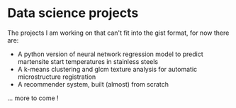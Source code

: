 # Data science projects

The projects I am working on that can't fit into the gist format, for now there are:
- A python version of neural network regression model to predict martensite start temperatures in stainless steels
- A k-means clustering and glcm texture analysis for automatic microstructure registration
- A recommender system, built (almost) from scratch

... more to come !
